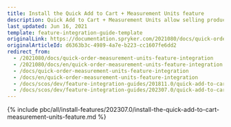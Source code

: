 ```yaml
---
title: Install the Quick Add to Cart + Measurement Units feature
description: Quick Add to Cart + Measurement Units allow selling products by any unit of measure with a click. This guide describes how to integrate this feature into your project.
last_updated: Jun 16, 2021
template: feature-integration-guide-template
originalLink: https://documentation.spryker.com/2021080/docs/quick-order-measurement-units-feature-integration
originalArticleId: d6363b3c-4989-4a7e-b223-cc1607fe6dd2
redirect_from:
  - /2021080/docs/quick-order-measurement-units-feature-integration
  - /2021080/docs/en/quick-order-measurement-units-feature-integration
  - /docs/quick-order-measurement-units-feature-integration
  - /docs/en/quick-order-measurement-units-feature-integration
  - /docs/scos/dev/feature-integration-guides/201811.0/quick-add-to-cart-measurement-units-feature-integration.html
  - /docs/scos/dev/feature-integration-guides/202307.0/quick-add-to-cart-measurement-units-feature-integration.html
---
```

{% include pbc/all/install-features/202307.0/install-the-quick-add-to-cart-measurement-units-feature.md %} <!-- To edit, see /_includes/pbc/all/install-features/202307.0/install-the-quick-add-to-cart-measurement-units-feature.md -->
